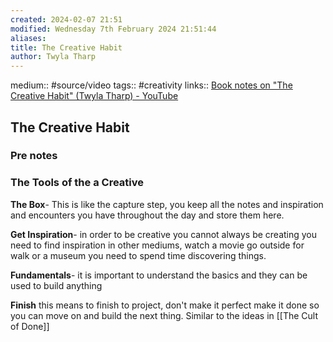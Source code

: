 ```yaml
---
created: 2024-02-07 21:51
modified: Wednesday 7th February 2024 21:51:44
aliases:
title: The Creative Habit
author: Twyla Tharp
---
```

medium:: #source/video
tags:: #creativity
links:: [Book notes on "The Creative Habit" (Twyla Tharp) - YouTube](https://www.youtube.com/watch?v=gUXUyB7M6tc)
## The Creative Habit

### Pre notes
### The Tools of the a Creative

**The Box**- This is like the capture step, you keep all the notes and inspiration and encounters you have throughout the day and store them here.

**Get Inspiration**- in order to be creative you cannot always be creating you need to find inspiration in other mediums, watch a movie go outside for walk or a museum you need to spend time discovering things.

**Fundamentals**- it is important to understand the basics and they can be used to build anything

**Finish** this means to finish to project, don't make it perfect make it done so you can move on and build the next thing. Similar to the ideas in [[The Cult of Done]]
